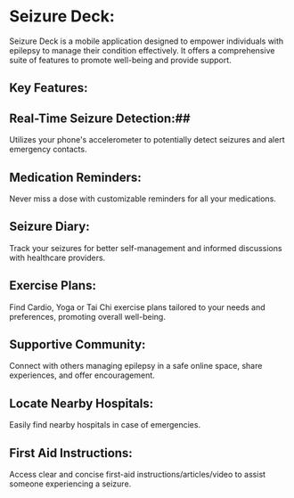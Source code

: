 # Seizure Deck:
Seizure Deck is a mobile application designed to empower individuals with epilepsy to manage their condition effectively. It offers a comprehensive suite of features to promote well-being and provide support.

## Key Features:

## Real-Time Seizure Detection:##
Utilizes your phone's accelerometer to potentially detect seizures and alert emergency contacts.

## Medication Reminders:
Never miss a dose with customizable reminders for all your medications.

## Seizure Diary:
Track your seizures for better self-management and informed discussions with healthcare providers.

## Exercise Plans:
Find Cardio, Yoga or Tai Chi exercise plans tailored to your needs and preferences, promoting overall well-being.

## Supportive Community:
Connect with others managing epilepsy in a safe online space, share experiences, and offer encouragement.

## Locate Nearby Hospitals:
Easily find nearby hospitals in case of emergencies.

## First Aid Instructions:
Access clear and concise first-aid instructions/articles/video to assist someone experiencing a seizure.
